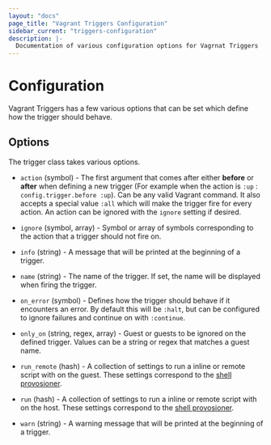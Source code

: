```yaml
---
layout: "docs"
page_title: "Vagrant Triggers Configuration"
sidebar_current: "triggers-configuration"
description: |-
  Documentation of various configuration options for Vagrnat Triggers
---
```


# Configuration

Vagrant Triggers has a few various options that can be set which define how the
trigger should behave.

## Options

The trigger class takes various options.

* `action` (symbol) - The first argument that comes after either __before__ or __after__ when defining a new trigger (For example when the action is `:up` : `config.trigger.before :up`).
Can be any valid Vagrant command. It also accepts a special value `:all` which will make the trigger fire for every action. An action can be ignored with the `ignore` setting if desired.

* `ignore` (symbol, array) - Symbol or array of symbols corresponding to the action that a trigger should not fire on.

* `info` (string) - A message that will be printed at the beginning of a trigger.

* `name` (string) - The name of the trigger. If set, the name will be displayed when firing the trigger.

* `on_error` (symbol) - Defines how the trigger should behave if it encounters an error. By default this will be `:halt`, but can be configured to ignore failures and continue on with `:continue`.

* `only_on` (string, regex, array) - Guest or guests to be ignored on the defined trigger. Values can be a string or regex that matches a guest name.

* `run_remote` (hash) - A collection of settings to run a inline or remote script with on the guest. These settings correspond to the [shell provosioner](/docs/provisioning/shell.html).

* `run` (hash) - A collection of settings to run a inline or remote script with on the host. These settings correspond to the [shell provosioner](/docs/provisioning/shell.html).

* `warn` (string) - A warning message that will be printed at the beginning of a trigger.
